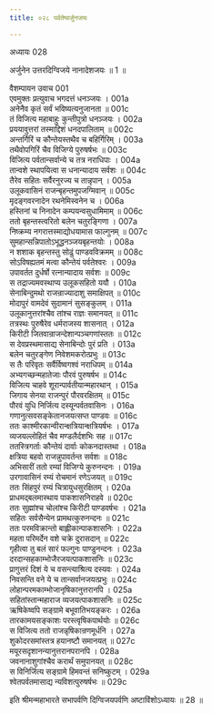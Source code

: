 ```yaml
---
title: ०२८ पर्वतेष्वर्जुनजयः

---
```

अध्यायः 028

अर्जुनेन उत्तरदिग्विजये नानादेशजयः ॥ 1 ॥

वैशम्पायन उवाच 	001  
एवमुक्तः प्रत्युवाच भगदत्तं धनञ्जयः ।	001a  
अनेनैव कृतं सर्वं भविष्यत्यनुजानता ॥	001c  
तं विजित्य महाबाहुः कुन्तीपुत्रो धनञ्जयः ।	002a  
प्रययावुत्तरां तस्माद्दिशं धनदपालिताम् ॥	002c  
अन्तर्गिरिं च कौन्तेयस्तथैव च बहिर्गिरिम् ।	003a  
तथैवोपगिरिं चैव विजिग्ये पुरुषर्षभः ॥	003c  
विजित्य पर्वतान्सर्वान्ये च तत्र नराधिपाः ।	004a  
तान्वशे स्थापयित्वा स धनान्यादाय सर्वशः ॥	004c  
तैरेव सहितः सर्वैरनुरज्य च तान्नृपान् ।	005a  
उलूकवासिनं राजन्बृहन्तमुपजग्मिवान् ॥	005c  
मृदङ्गवरनादेन रथनेमिस्वनेन च ।	006a  
हस्तिनां च निनादेन कम्पयन्वसुधामिमाम् ॥	006c  
ततो बृहन्तस्त्वरितो बलेन चतुरङ्गिणा ।	007a  
निष्क्रम्य नगरात्तस्माद्योधयामास फाल्गुनम् ॥	007c  
सुमहान्सन्निपातोऽभूद्धनञ्जयबृहन्तयोः ।	008a  
न शशाक बृहन्तस्तु सोढुं पाण्डवविक्रमम् ॥	008c  
सोऽविषह्यतमं मत्वा कौन्तेयं पर्वतेश्वरः ।	009a  
उपावर्तत दुर्धर्षो रत्नान्यादाय सर्वशः ॥	009c  
स तद्राज्यमवस्थाप्य उलूकसहितो ययौ ।	010a  
सेनाबिन्दुमथो राजन्राज्यादाशु समाक्षिपत् ॥	010c  
मोदापुरं वामदेवं सुदामानं सुसङ्कुलम् ।	011a  
उलूकानुत्तरांश्चैव तांश्च राज्ञः समानयत् ॥	011c  
तत्रस्थः पुरुषैरेव धर्मराजस्य शासनात् ।	012a  
किरीटी जितवान्राजन्देशान्पञ्चगणांस्ततः ॥	012c  
स देवप्रस्थमासाद्य सेनाबिन्दोः पुरं प्रति ।	013a  
बलेन चतुरङ्गेण निवेशमकरोत्प्रभुः ॥	013c  
स तैः परिवृतः सर्वैर्विष्वगश्वं नराधिपम् ॥	014a  
अभ्यगच्छन्महातेजाः पौरवं पुरुषर्षभ ॥	014c  
विजित्य चाहवे शूरान्पार्वतीयान्महारथान् ।	015a  
जिगाय सेनया राजन्पुरं पौरवरक्षितम् ॥	015c  
पौरवं युधि निर्जित्य दस्यून्पर्वतवासिनः ।	016a  
गणानुत्सवसङ्केतानजयत्सप्त पाण्डवः ॥	016c  
ततः काश्मीरकान्वीरान्क्षत्रियान्क्षत्रियर्षभः ।	017a  
व्यजयल्लोहितं चैव मण्डलैर्दशभिः सह ॥	017c  
ततस्त्रिगर्ताः कौन्तेयं दार्वाः कोकनदास्तथा ।	018a  
क्षत्रिया बहवो राजन्नुपावर्तन्त सर्वशः ॥	018c  
अभिसारीं ततो रम्यां विजिग्ये कुरुनन्दनः ।	019a  
उरगावासिनं रम्यं रोचमानं रणेऽजयत् ॥	019c  
ततः सिंहपुरं रम्यं चित्रायुधसुरक्षितम् ।	020a  
प्राधमद्बलमास्थाय पाकशासनिराहवे ॥	020c  
ततः सुह्मांश्च चोलांश्च किरीटी पाण्डवर्षभः ।	021a  
सहितः सर्वसैन्येन प्रामथत्कुरुनन्दनः ॥	021c  
ततः परमविक्रान्तो बाह्लीकान्पाकशासनिः ।	022a  
महता परिमर्देन वशे चक्रे दुरासदान् ॥	022c  
गृहीत्वा तु बलं सारं फल्गुनः पाण्डुनन्दनः ।	023a  
दरदान्सहकाम्भोजैरजयत्पाकशासनिः ॥	023c  
प्रागुत्तरं दिशं ये च वसन्त्याश्रित्य दस्यवः ।	024a  
निवसन्ति वने ये च तान्सर्वानजयत्प्रभुः ॥	024c  
लोहान्परमकाम्भोजानृषिकानुत्तरानपि ।	025a  
सहितांस्तान्महाराज व्यजयत्पाकशासनिः ॥	025c  
ऋषिकेष्वपि सङ्ग्रामे बभूवातिभयङ्करः ।	026a  
तारकामयसङ्काशः परस्त्वृषिकपार्थयोः ॥	026c  
स विजित्य ततो राजन्नृषिकान्रणमूर्धनि ।	027a  
शुकोदरसमांस्तत्र हयानष्टौ समानयत् ॥	027c  
मयूरसदृशानन्यानुत्तरानपरानपि ।	028a  
जवनानाशुगांश्चैव करार्थं समुपानयत् ॥	028c  
स विनिर्जित्य सङ्ग्रामे हिमवन्तं सनिष्कुटम् ।	029a  
श्वेतपर्वतमासाद्य न्यविशत्पुरुषर्षभः ॥ 	029c  

इति श्रीमन्महाभारते सभापर्वणि दिग्विजयपर्वणि अष्टाविंशोऽध्यायः ॥ 28 ॥